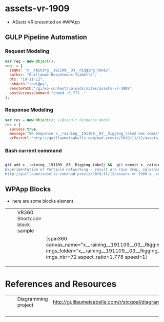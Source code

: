 # assets-vr-1909
* ASsets VR presented on #WPApp

## GULP Pipeline Automation

### Request Modeling
```js
var req = new Object();
req  = {
  seqNs: "x__raining__191109__03__Rigging_take2",
  author: "Guillaume Descoteaux-Isabelle",
  dtx: "19-11-12",
  sshAuth:"root@py",
  remotePath:"/gi/wp-content/uploads/sites/assets-vr-1909",
  postSuccessCommand:"chmod -R 777 ."
}; 

```
### Response Modeling
```js
var res = new Object(); //@result Response model
res = {
  success:true,
  message:"VR Sequence x__raining__191109__03__Rigging_take2 was comitted and push and a new post was created at : http://guillaumeisabelle.com/nad-previz/2019/11/12/assets-vr-1909-x__raining__191109__03__rigging_take2/",
  vrPostUrl:"http://guillaumeisabelle.com/nad-previz/2019/11/12/assets-vr-1909-x__raining__191109__03__rigging_take2/"};
```
### Bash current command
```sh

git add x__raining__191109__03__Rigging_take2/ &&  git commit x__raining__191109__03__Rigging_take2/ -m "x__raining__191109__03__Rigging_take2
Experimentation of Particle networking - result are rain drop, splashing and sliding streams.  by Guillaume Descoteaux-Isabelle 19-11-12
http://guillaumeisabelle.com/nad-previz/2019/11/12/assets-vr-1909-x__raining__191109__03__rigging_take2/" && git push ; ssh root@py "cd /gi/wp-content/uploads/sites/assets-vr-1909&& git pull"
```

## WPApp Blocks
* here are some blocks element

|       |       |       |       |       |
|  ---  |  ---  |  ---  |  ---  |  ---  |
|       |       |   VR360 Shortcode block sample    |       |       |
|       |       |      |   [spin360 canvas_name="x__raining__191109__03__Rigging_take2" imgs_folder="x__raining__191109__03__Rigging_take2/" imgs_nbr=72 aspect_ratio=1.778 speed=1]     |       |
|       |       |       |       |       |
|       |       |       |       |       |
|       |       |       |       |       |


# References and Resources
|       |       |       |       |       |
|  ---  |  ---  |  ---  |  ---  |  ---  |
|       |       |   Diagramming project    |   http://guillaumeisabelle.com/r/stcgoal/diagramming    |       |
|       |       |       |       |       |
|       |       |       |       |       |
|       |       |       |       |       |
|       |       |       |       |       |

